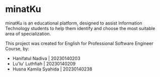 # minatKu
minatKu is an educational platform, designed to assist Information Technology students to help them identify and choose the most suitable area of specialization.

This project was created for English for Professional Software Engineer Course, by:
- Hanifatul Nadiva | 20230140203
- Lu'lu' Luthfiah | 20230140209
- Husna Kamila Syahida | 20230140238
